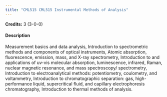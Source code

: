 ```yaml
---
title: "CML515 CML515 Instrumental Methods of Analysis"
---
```

**Credits:** 3 (3-0-0)

#### Description
Measurement basics and data analysis, Introduction to spectrometric methods and components of optical instruments, Atomic absorption, fluorescence, emission, mass, and X-ray spectrometry, Introduction to and applications of uv-vis molecular absorption, luminescence, infrared, Raman, nuclear magnetic resonance, and mass spectroscopy/ spectrometry, Introduction to electroanalytical methods: potentiometry, coulometry, and voltammetry, Introduction to chromatographic separation: gas, high-performance liquid, supercritical fluid, and capillary electrophoresis chromatography, Introduction to thermal methods of analysis.